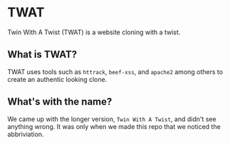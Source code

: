 # TWAT
Twin With A Twist (TWAT) is a website cloning with a twist.

## What is TWAT?

TWAT uses tools such as `httrack`, `beef-xss`, and `apache2` among others to create an authentic looking clone.

## What's with the name?

We came up with the longer version, `Twin With A Twist`, and didn't see anything wrong. It was only when we made this repo that we noticed the abbriviation.
